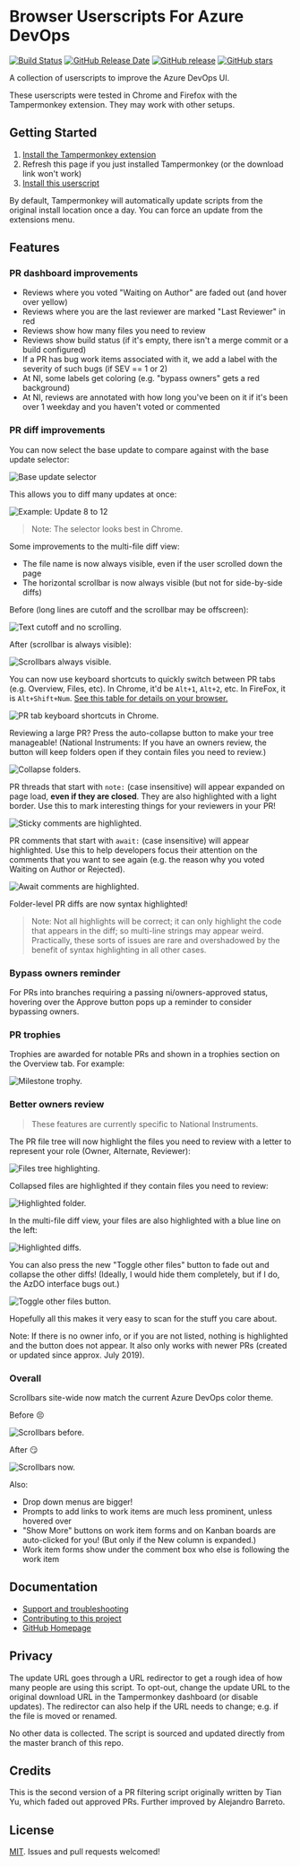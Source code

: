 # Browser Userscripts For Azure DevOps

[![Build Status](https://dev.azure.com/alejandro5042/Public/_apis/build/status/alejandro5042.azdo-userscripts?branchName=master)](https://dev.azure.com/alejandro5042/Public/_build/latest?definitionId=3&branchName=master) [![GitHub Release Date](https://img.shields.io/github/release-date/alejandro5042/azdo-userscripts.svg)](https://github.com/alejandro5042/azdo-userscripts/releases) [![GitHub release](https://img.shields.io/github/release/alejandro5042/azdo-userscripts.svg)](https://github.com/alejandro5042/azdo-userscripts/releases) [![GitHub stars](https://img.shields.io/github/stars/alejandro5042/azdo-userscripts.svg?style=social)](https://github.com/alejandro5042/azdo-userscripts)

A collection of userscripts to improve the Azure DevOps UI.

These userscripts were tested in Chrome and Firefox with the Tampermonkey extension. They may work with other setups.

## Getting Started

1. [Install the Tampermonkey extension](https://tampermonkey.net/)
2. Refresh this page if you just installed Tampermonkey (or the download link won't work)
3. [Install this userscript](https://github.com/alejandro5042/azdo-userscripts/raw/master/src/azdo-pr-dashboard.user.js)

By default, Tampermonkey will automatically update scripts from the original install location once a day. You can force an update from the extensions menu.

## Features

### PR dashboard improvements

- Reviews where you voted "Waiting on Author" are faded out (and hover over yellow)
- Reviews where you are the last reviewer are marked "Last Reviewer" in red
- Reviews show how many files you need to review
- Reviews show build status (if it's empty, there isn't a merge commit or a build configured)
- If a PR has bug work items associated with it, we add a label with the severity of such bugs (if SEV == 1 or 2)
- At NI, some labels get coloring (e.g. "bypass owners" gets a red background)
- At NI, reviews are annotated with how long you've been on it if it's been over 1 weekday and you haven't voted or commented

### PR diff improvements

You can now select the base update to compare against with the base update selector:

![Base update selector](assets/base-update-selector.png)

This allows you to diff many updates at once:

![Example: Update 8 to 12](assets/diff-many-updates.png)

> Note: The selector looks best in Chrome.

Some improvements to the multi-file diff view:

- The file name is now always visible, even if the user scrolled down the page
- The horizontal scrollbar is now always visible (but not for side-by-side diffs)

Before (long lines are cutoff and the scrollbar may be offscreen):

![Text cutoff and no scrolling.](assets/before-pr-diff-scroll-improvements.png)

After (scrollbar is always visible):

![Scrollbars always visible.](assets/after-pr-diff-scroll-improvements.png)

You can now use keyboard shortcuts to quickly switch between PR tabs (e.g. Overview, Files, etc). In Chrome, it'd be `Alt+1`, `Alt+2`, etc. In FireFox, it is `Alt+Shift+Num`. [See this table for details on your browser.](https://developer.mozilla.org/en-US/docs/Web/HTML/Global_attributes/accesskey)

![PR tab keyboard shortcuts in Chrome.](assets/pr-tab-accesskeys.png)

Reviewing a large PR? Press the auto-collapse button to make your tree manageable! (National Instruments: If you have an owners review, the button will keep folders open if they contain files you need to review.)

![Collapse folders.](assets/collapse-folders.png)

PR threads that start with `note:` (case insensitive) will appear expanded on page load, **even if they are closed**. They are also highlighted with a light border. Use this to mark interesting things for your reviewers in your PR!

![Sticky comments are highlighted.](assets/sticky-comment-highlighting.png)

PR comments that start with `await:` (case insensitive) will appear highlighted. Use this to help developers focus their attention on the comments that you want to see again (e.g. the reason why you voted Waiting on Author or Rejected).

![Await comments are highlighted.](assets/await-comments.png)

Folder-level PR diffs are now syntax highlighted!

> Note: Not all highlights will be correct; it can only highlight the code that appears in the diff; so multi-line strings may appear weird. Practically, these sorts of issues are rare and overshadowed by the benefit of syntax highlighting in all other cases.

### Bypass owners reminder

For PRs into branches requiring a passing ni/owners-approved status, hovering over the Approve button pops up a reminder to consider bypassing owners.

### PR trophies

Trophies are awarded for notable PRs and shown in a trophies section on the Overview tab. For example:

![Milestone trophy.](assets/milestone-trophy.png)

### Better owners review

> These features are currently specific to National Instruments.

The PR file tree will now highlight the files you need to review with a letter to represent your role (Owner, Alternate, Reviewer):

![Files tree highlighting.](assets/owners-file-tree.png)

Collapsed files are highlighted if they contain files you need to review:

![Highlighted folder.](assets/owners-collapsed-folders.png)

In the multi-file diff view, your files are also highlighted with a blue line on the left:

![Highlighted diffs.](assets/owners-diff-highlight.png)

You can also press the new "Toggle other files" button to fade out and collapse the other diffs! (Ideally, I would hide them completely, but if I do, the AzDO interface bugs out.)

![Toggle other files button.](assets/owners-toggle-other-files.png)

Hopefully all this makes it very easy to scan for the stuff you care about.

Note: If there is no owner info, or if you are not listed, nothing is highlighted and the button does not appear. It also only works with newer PRs (created or updated since approx. July 2019).

### Overall

Scrollbars site-wide now match the current Azure DevOps color theme.

Before :persevere:

![Scrollbars before.](assets/scrollbars-before.png)

After :smirk:

![Scrollbars now.](assets/scrollbars-after.png)

Also:

- Drop down menus are bigger!
- Prompts to add links to work items are much less prominent, unless hovered over
- "Show More" buttons on work item forms and on Kanban boards are auto-clicked for you! (But only if the New column is expanded.)
- Work item forms show under the comment box who else is following the work item

## Documentation

- [Support and troubleshooting](SUPPORT.md)
- [Contributing to this project](CONTRIBUTING.md)
- [GitHub Homepage](https://github.com/alejandro5042/azdo-userscripts)

## Privacy

The update URL goes through a URL redirector to get a rough idea of how many people are using this script. To opt-out, change the update URL to the original download URL in the Tampermonkey dashboard (or disable updates). The redirector can also help if the URL needs to change; e.g. if the file is moved or renamed.

No other data is collected. The script is sourced and updated directly from the master branch of this repo.

## Credits

This is the second version of a PR filtering script originally written by Tian Yu, which faded out approved PRs. Further improved by Alejandro Barreto.

## License

[MIT](LICENSE). Issues and pull requests welcomed!
